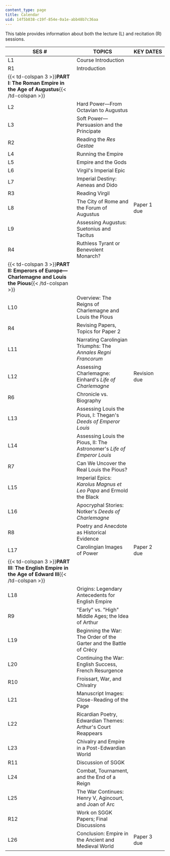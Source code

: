 ```yaml
---
content_type: page
title: Calendar
uid: 14f5b038-c19f-854e-0a1e-abb48b7c36aa
---
```


This table provides information about both the lecture (L) and recitation (R) sessions.

| SES # | TOPICS | KEY DATES |
| --- | --- | --- |
| L1 | Course Introduction | &nbsp; |
| R1 | Introduction | &nbsp; |
| {{< td-colspan 3 >}}**PART I: The Roman Empire in the Age of Augustus**{{< /td-colspan >}} |||
| L2 | Hard Power—From Octavian to Augustus | &nbsp; |
| L3 | Soft Power—Persuasion and the Principate | &nbsp; |
| R2 | Reading the _Res Gestae_ | &nbsp; |
| L4 | Running the Empire | &nbsp; |
| L5 | Empire and the Gods | &nbsp; |
| L6 | Virgil's Imperial Epic | &nbsp; |
| L7 | Imperial Destiny: Aeneas and Dido | &nbsp; |
| R3 | Reading Virgil | &nbsp; |
| L8 | The City of Rome and the Forum of Augustus | Paper 1 due |
| L9 | Assessing Augustus: Suetonius and Tacitus | &nbsp; |
| R4 | Ruthless Tyrant or Benevolent Monarch? | &nbsp; |
| {{< td-colspan 3 >}}**PART II: Emperors of Europe—Charlemagne and Louis the Pious**{{< /td-colspan >}} |||
| L10 | Overview: The Reigns of Charlemagne and Louis the Pious | &nbsp; |
| R4 | Revising Papers, Topics for Paper 2 | &nbsp; |
| L11 | Narrating Carolingian Triumphs: The _Annales Regni Francorum_ | &nbsp; |
| L12 | Assessing Charlemagne: Einhard's _Life of Charlemagne_ | Revision due |
| R6 | Chronicle vs. Biography | &nbsp; |
| L13 | Assessing Louis the Pious, I: Thegan's _Deeds of Emperor Louis_ | &nbsp; |
| L14 | Assessing Louis the Pious, II: The Astronomer's _Life of Emperor Louis_ | &nbsp; |
| R7 | Can We Uncover the Real Louis the Pious? | &nbsp; |
| L15 | Imperial Epics: _Karolus Magnus et Leo Papa_ and Ermold the Black | &nbsp; |
| L16 | Apocryphal Stories: Notker's _Deeds of Charlemagne_ | &nbsp; |
| R8 | Poetry and Anecdote as Historical Evidence | &nbsp; |
| L17 | Carolingian Images of Power | Paper 2 due |
| {{< td-colspan 3 >}}**PART III: The English Empire in the Age of Edward III**{{< /td-colspan >}} |||
| L18 | Origins: Legendary Antecedents for English Empire | &nbsp; |
| R9 | "Early" vs. "High" Middle Ages; the Idea of Arthur | &nbsp; |
| L19 | Beginning the War: The Order of the Garter and the Battle of Crécy | &nbsp; |
| L20 | Continuing the War: English Success, French Resurgence | &nbsp; |
| R10 | Froissart, War, and Chivalry | &nbsp; |
| L21 | Manuscript Images: Close-Reading of the Page | &nbsp; |
| L22 | Ricardian Poetry, Edwardian Themes: Arthur's Court Reappears | &nbsp; |
| L23 | Chivalry and Empire in a Post-Edwardian World | &nbsp; |
| R11 | Discussion of SGGK | &nbsp; |
| L24 | Combat, Tournament, and the End of a Reign | &nbsp; |
| L25 | The War Continues: Henry V, Agincourt, and Joan of Arc | &nbsp; |
| R12 | Work on SGGK Papers; Final Discussions | &nbsp; |
| L26 | Conclusion: Empire in the Ancient and Medieval World | Paper 3 due